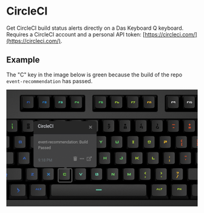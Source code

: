 # CircleCI

Get CircleCI build status alerts directly on a Das Keyboard Q keyboard. Requires a CircleCI account
and a personal API token: [https://circleci.com/](https://circleci.com/).

## Example

The "C" key in the image below is green because the build of the repo `event-recommendation` has passed.

![CircleCI on a Das Keybaord Q](assets/image.png "Das Keyboard CircleCI applet")